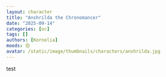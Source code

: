 ```yaml
---
layout: character
title: "Anshrilda the Chronomancer" 
date: "2025-09-14"
categories: [oc]
tags: [] 
authors: [Kornelia]
moods: 😍
avatar: /static/image/thumbnails/characters/anshrilda.jpg
---
```

test
